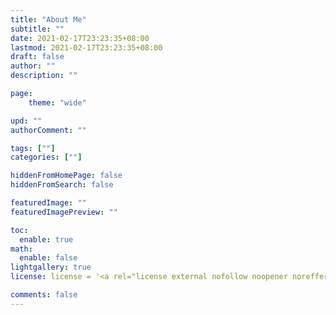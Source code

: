 ```yaml
---
title: "About Me"
subtitle: ""
date: 2021-02-17T23:23:35+08:00
lastmod: 2021-02-17T23:23:35+08:00
draft: false
author: ""
description: ""

page:
    theme: "wide"

upd: ""
authorComment: ""

tags: [""]
categories: [""]

hiddenFromHomePage: false
hiddenFromSearch: false

featuredImage: ""
featuredImagePreview: ""

toc:
  enable: true
math:
  enable: false
lightgallery: true
license: license = '<a rel="license external nofollow noopener noreffer" href="https://creativecommons.org/licenses/by-nc/4.0/" target="_blank">CC BY-NC 4.0</a>'

comments: false
---
```

